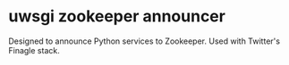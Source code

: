 # uwsgi zookeeper announcer

Designed to announce Python services to Zookeeper.  Used with Twitter's Finagle stack.

